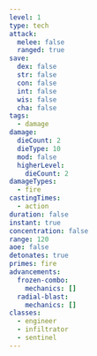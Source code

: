```yaml
---
level: 1
type: tech
attack:
  melee: false
  ranged: true
save:
  dex: false
  str: false
  con: false
  int: false
  wis: false
  cha: false
tags:
  - damage
damage:
  dieCount: 2
  dieType: 10
  mod: false
  higherLevel:
    dieCount: 2
damageTypes:
  - fire
castingTimes:
  - action
duration: false
instant: true
concentration: false
range: 120
aoe: false
detonates: true
primes: fire
advancements:
  frozen-combo:
    mechanics: []
  radial-blast:
    mechanics: []
classes:
  - engineer
  - infiltrator
  - sentinel
---
```

